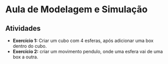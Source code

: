 # Aula de Modelagem e Simulação

## Atividades

- **Exercício 1:** Criar um cubo com 4 esferas, após adicionar uma box dentro do cubo.
- **Exercício 2:** criar um movimento pendulo, onde uma esfera vai de uma box a outra.
